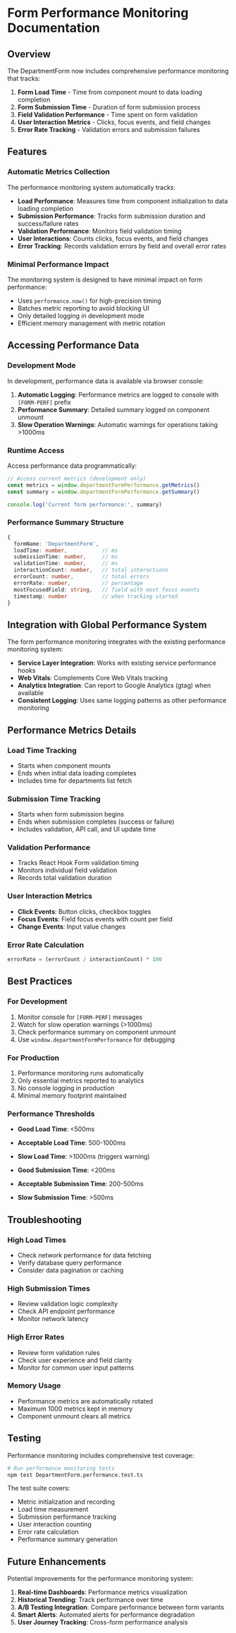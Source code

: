 # Form Performance Monitoring Documentation

## Overview

The DepartmentForm now includes comprehensive performance monitoring that tracks:

1. **Form Load Time** - Time from component mount to data loading completion
2. **Form Submission Time** - Duration of form submission process
3. **Field Validation Performance** - Time spent on form validation
4. **User Interaction Metrics** - Clicks, focus events, and field changes
5. **Error Rate Tracking** - Validation errors and submission failures

## Features

### Automatic Metrics Collection

The performance monitoring system automatically tracks:

- **Load Performance**: Measures time from component initialization to data loading completion
- **Submission Performance**: Tracks form submission duration and success/failure rates
- **Validation Performance**: Monitors field validation timing
- **User Interactions**: Counts clicks, focus events, and field changes
- **Error Tracking**: Records validation errors by field and overall error rates

### Minimal Performance Impact

The monitoring system is designed to have minimal impact on form performance:

- Uses `performance.now()` for high-precision timing
- Batches metric reporting to avoid blocking UI
- Only detailed logging in development mode
- Efficient memory management with metric rotation

## Accessing Performance Data

### Development Mode

In development, performance data is available via browser console:

1. **Automatic Logging**: Performance metrics are logged to console with `[FORM-PERF]` prefix
2. **Performance Summary**: Detailed summary logged on component unmount
3. **Slow Operation Warnings**: Automatic warnings for operations taking >1000ms

### Runtime Access

Access performance data programmatically:

```javascript
// Access current metrics (development only)
const metrics = window.departmentFormPerformance.getMetrics()
const summary = window.departmentFormPerformance.getSummary()

console.log('Current form performance:', summary)
```

### Performance Summary Structure

```typescript
{
  formName: 'DepartmentForm',
  loadTime: number,           // ms
  submissionTime: number,     // ms  
  validationTime: number,     // ms
  interactionCount: number,   // total interactions
  errorCount: number,         // total errors
  errorRate: number,          // percentage
  mostFocusedField: string,   // field with most focus events
  timestamp: number           // when tracking started
}
```

## Integration with Global Performance System

The form performance monitoring integrates with the existing performance monitoring system:

- **Service Layer Integration**: Works with existing service performance hooks
- **Web Vitals**: Complements Core Web Vitals tracking
- **Analytics Integration**: Can report to Google Analytics (gtag) when available
- **Consistent Logging**: Uses same logging patterns as other performance monitoring

## Performance Metrics Details

### Load Time Tracking
- Starts when component mounts
- Ends when initial data loading completes
- Includes time for departments list fetch

### Submission Time Tracking
- Starts when form submission begins
- Ends when submission completes (success or failure)
- Includes validation, API call, and UI update time

### Validation Performance
- Tracks React Hook Form validation timing
- Monitors individual field validation
- Records total validation duration

### User Interaction Metrics
- **Click Events**: Button clicks, checkbox toggles
- **Focus Events**: Field focus events with count per field
- **Change Events**: Input value changes

### Error Rate Calculation
```typescript
errorRate = (errorCount / interactionCount) * 100
```

## Best Practices

### For Development
1. Monitor console for `[FORM-PERF]` messages
2. Watch for slow operation warnings (>1000ms)
3. Check performance summary on component unmount
4. Use `window.departmentFormPerformance` for debugging

### For Production
1. Performance monitoring runs automatically
2. Only essential metrics reported to analytics
3. No console logging in production
4. Minimal memory footprint maintained

### Performance Thresholds
- **Good Load Time**: <500ms
- **Acceptable Load Time**: 500-1000ms  
- **Slow Load Time**: >1000ms (triggers warning)

- **Good Submission Time**: <200ms
- **Acceptable Submission Time**: 200-500ms
- **Slow Submission Time**: >500ms

## Troubleshooting

### High Load Times
- Check network performance for data fetching
- Verify database query performance
- Consider data pagination or caching

### High Submission Times
- Review validation logic complexity
- Check API endpoint performance
- Monitor network latency

### High Error Rates
- Review form validation rules
- Check user experience and field clarity
- Monitor for common user input patterns

### Memory Usage
- Performance metrics are automatically rotated
- Maximum 1000 metrics kept in memory
- Component unmount clears all metrics

## Testing

Performance monitoring includes comprehensive test coverage:

```bash
# Run performance monitoring tests
npm test DepartmentForm.performance.test.ts
```

The test suite covers:
- Metric initialization and recording
- Load time measurement
- Submission performance tracking
- User interaction counting
- Error rate calculation
- Performance summary generation

## Future Enhancements

Potential improvements for the performance monitoring system:

1. **Real-time Dashboards**: Performance metrics visualization
2. **Historical Trending**: Track performance over time
3. **A/B Testing Integration**: Compare performance between form variants
4. **Smart Alerts**: Automated alerts for performance degradation
5. **User Journey Tracking**: Cross-form performance analysis